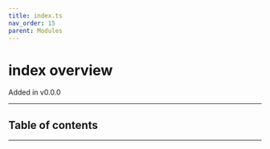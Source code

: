 ```yaml
---
title: index.ts
nav_order: 15
parent: Modules
---
```


# index overview

Added in v0.0.0

---

<h2 class="text-delta">Table of contents</h2>

---
